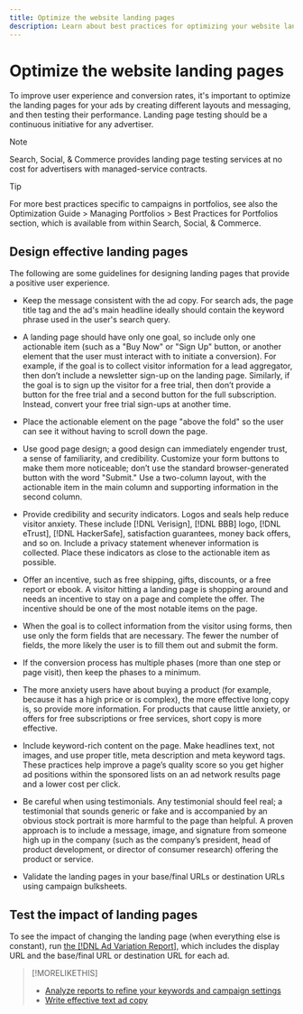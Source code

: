 ```yaml
---
title: Optimize the website landing pages
description: Learn about best practices for optimizing your website landing pages.
---
```

# Optimize the website landing pages

To improve user experience and conversion rates, it's important to optimize the landing pages for your ads by creating different layouts and messaging, and then testing their performance. Landing page testing should be a continuous initiative for any advertiser.

>[!NOTE]
>
>Search, Social, & Commerce provides landing page testing services at no cost for advertisers with managed-service contracts.

>[!TIP]
>
>For more best practices specific to campaigns in portfolios, see also the Optimization Guide > Managing Portfolios > Best Practices for Portfolios section, which is available from within Search, Social, & Commerce.<!-- verify convention for referencing Optimization Guide here -->

## Design effective landing pages

The following are some guidelines for designing landing pages that provide a positive user experience.

* Keep the message consistent with the ad copy. For search ads, the page title tag and the ad's main headline ideally should contain the keyword phrase used in the user's search query.

* A landing page should have only one goal, so include only one actionable item (such as a "Buy Now" or "Sign Up" button, or another element that the user must interact with to initiate a conversion). For example, if the goal is to collect visitor information for a lead aggregator, then don’t include a newsletter sign-up on the landing page. Similarly, if the goal is to sign up the visitor for a free trial, then don’t provide a button for the free trial and a second button for the full subscription. Instead, convert your free trial sign-ups at another time.

* Place the actionable element on the page "above the fold" so the user can see it without having to scroll down the page.

* Use good page design; a good design can immediately engender trust, a sense of familiarity, and credibility. Customize your form buttons to make them more noticeable; don’t use the standard browser-generated button with the word "Submit." Use a two-column layout, with the actionable item in the main column and supporting information in the second column.

* Provide credibility and security indicators. Logos and seals help reduce visitor anxiety. These include [!DNL Verisign], [!DNL BBB] logo, [!DNL eTrust], [!DNL HackerSafe], satisfaction guarantees, money back offers, and so on. Include a privacy statement whenever information is collected. Place these indicators as close to the actionable item as possible.

* Offer an incentive, such as free shipping, gifts, discounts, or a free report or ebook. A visitor hitting a landing page is shopping around and needs an incentive to stay on a page and complete the offer. The incentive should be one of the most notable items on the page.

* When the goal is to collect information from the visitor using forms, then use only the form fields that are necessary. The fewer the number of fields, the more likely the user is to fill them out and submit the form.

* If the conversion process has multiple phases (more than one step or page visit), then keep the phases to a minimum.

* The more anxiety users have about buying a product (for example, because it has a high price or is complex), the more effective long copy is, so provide more information. For products that cause little anxiety, or offers for free subscriptions or free services, short copy is more effective.

* Include keyword-rich content on the page. Make headlines text, not images, and use proper title, meta description and meta keyword tags. These practices help improve a page’s quality score so you get higher ad positions within the sponsored lists on an ad network results page and a lower cost per click.

* Be careful when using testimonials. Any testimonial should feel real; a testimonial that sounds generic or fake and is accompanied by an obvious stock portrait is more harmful to the page than helpful. A proven approach is to include a message, image, and signature from someone high up in the company (such as the company’s president, head of product development, or director of consumer research) offering the product or service.

* Validate the landing pages in your base/final URLs or destination URLs using campaign bulksheets.

## Test the impact of landing pages

To see the impact of changing the landing page (when everything else is constant), run [the [!DNL Ad Variation Report]](/help/search-social-commerce/reports/management/basic-advanced/ad-variation-report.md), which includes the display URL and the base/final URL or destination URL for each ad.

>[!MORELIKETHIS]
>
>* [Analyze reports to refine your keywords and campaign settings](best-practices-analyze.md)
>* [Write effective text ad copy](best-practices-write.md)
